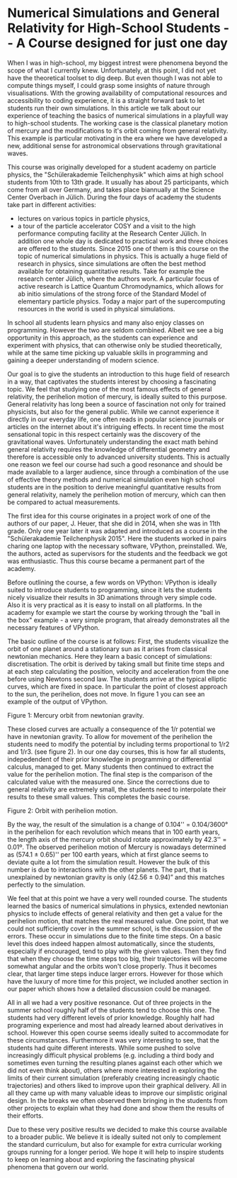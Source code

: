 # Numerical Simulations and General Relativity for High-School Students -- A Course designed for just one day

When I was in high-school, my biggest intrest were phenomena beyond the scope of what I currently knew.
Unfortunately, at this point, I did not yet have the theoretical toolset to dig deep.
But even though I was not able to compute things myself, I could grasp some insights of nature through visualisations.
With the growing availability of computational resources and accessibility to coding experience, it is a straight forward task to let students run their own simulations.
In this article we talk about our experience of teaching the basics of numerical simulations in a playfull way to high-school students.
The working case is the classical planetary motion of mercury and the modifications to it's orbit coming from general relativity.
This example is particular motivating in the era where we have developed a new, additional sense for astronomical observations through gravitational waves.

This course was originally developed for a student academy on particle physics, the "Schülerakademie Teilchenphysik" which aims at high school students from 10th to 13th grade. 
It usually has about 25 participants, which come from all over Germany, and takes place biannually at the Science Center Overbach in Jülich. 
During the four days of academy the students take part in different activities: 
* lectures on various topics in particle physics,
* a tour of the particle accelerator COSY and a visit to the high performance computing facility at the Research Center Jülich.
In addition one whole day is dedicated to practical work and three choices are offered to the students.
Since 2015 one of them is this course on the topic of numerical simulations in physics.
This is actually a huge field of research in physics, since simulations are often the best method available for obtaining quantitative results.
Take for example the research center Jülich, where the authors work.
A particular focus of active research is Lattice Quantum Chromodynamics, which allows for ab initio simulations of the strong force of the Standard Model of elementary particle physics.
Today a major part of the supercomputing resources in the world is used in physical simulations.

In school all students learn physics and many also enjoy classes on programming.
However the two are seldom combined.
Albeit we see a big opportunity in this approach, as the students can experience and experiment with physics, that can otherwise only be studied theoretically, while at the same time picking up valuable skills in programming and gaining a deeper understanding of modern science.

Our goal is to give the students an introduction to this huge field of research in a way, that captivates the students interest by choosing a fascinating topic.
We feel that studying one of the most famous effects of general relativity, the perihelion motion of mercury, is ideally suited to this purpose.
General relativity has long been a source of fascination not only for trained physicists, but also for the general public.
While we cannot experience it directly in our everyday life, one often reads in popular science journals or articles on the internet about it's intriguing effects.
In recent time the most sensational topic in this respect certainly was the discovery of the gravitational waves.
Unfortunately understanding the exact math behind general relativity requires the knowledge of differential geometry and therefore is accessible only to advanced university students.
This is actually one reason we feel our course had such a good resonance and should be made available to a larger audience, since through a combination of the use of effective theory methods and numerical simulation even high school students are in the position to derive meaningful quantitative results from general relativity, namely the perihelion motion of mercury, which can then be compared to actual measurements.

The first idea for this course originates in a project work of one of the authors of our paper, J. Heuer, that she did in 2014, when she was in 11th grade.
Only one year later it was adapted and introduced as a course in the "Schülerakademie Teilchenphysik 2015".
Here the students worked in pairs charing one laptop with the necessary software, VPython, preinstalled.
We, the authors, acted as supervisors for the students and the feedback we got was enthusiastic.
Thus this course became a permanent part of the academy.

Before outlining the course, a few words on VPython: VPython is ideally suited to introduce students to programming, since it lets the students nicely visualize their results in 3D animations through very simple code.
Also it is very practical as it is easy to install on all platforms.
In the academy for example we start the course by working through the "ball in the box" example - a very simple program, that already demonstrates all the necessary features of VPython.

The basic outline of the course is at follows: First, the students visualize the orbit of one planet around a stationary sun as it arises from classical newtonian mechanics.
Here they learn a basic concept of simulations: discretisation.
The orbit is derived by taking small but finite time steps and at each step calculating the position, velocity and acceleration from the one before using Newtons second law.
The students arrive at the typical elliptic curves, which are fixed in space.
In particular the point of closest approach to the sun, the perihelion, does not move.
In figure 1 you can see an example of the output of VPython. 

Figure 1: Mercury orbit from newtonian gravity.

These closed curves are actually a consequence of the 1/r potential we have in newtonian gravity.
To allow for movement of the perihelion the students need to modify the potential by including terms proportional to 1/r2 and 1/r3. (see figure 2).
In our one day courses, this is how far all students, indepedendent of their prior knowledge in programming or differential calculus, managed to get.
Many students then continued to extract the value for the perihelion motion.
The final step is the comparison of the calculated value with the measured one.
Since the corrections due to general relativity are extremely small, the students need to interpolate their results to these small values.
This completes the basic course.

Figure 2: Orbit with perihelion motion.

By the way, the result of the simulation is a change of 0.104'' = 0.104/3600° in the perihelion for each revolution which means that in 100 earth years, the length axis of the mercury orbit should rotate approximately by 42.3'' = 0.01º.
The observed perihelion motion of Mercury is nowadays determined as (574.1 ± 0.65)'' per 100 earth years, which at first glance seems to deviate quite a lot from the simulation result.
However the bulk of this number is due to interactions with the other planets.
The part, that is unexplained by newtonian gravity is only (42.56 ± 0.94)” and this matches perfectly to the simulation.

We feel that at this point we have a very well rounded course.
The students learned the basics of numerical simulations in physics, extended newtonian physics to include effects of general relativity and then get a value for the perihelion motion, that matches the real measured value.
One point, that we could not sufficiently cover in the summer school, is the discussion of the errors.
These occur in simulations due to the finite time steps.
On a basic level this does indeed happen almost automatically, since the students, especially if encouraged, tend to play with the given values.
Then they find that when they choose the time steps too big, their trajectories will become somewhat angular and the orbits won't close properly.
Thus it becomes clear, that larger time steps induce larger errors.
However for those which have the luxury of more time for this project, we included another section in our paper which shows how a detailed discussion could be managed.

All in all we had a very positive resonance.
Out of three projects in the summer school roughly half of the students tend to choose this one. 
The students had very different levels of prior knowledge. Roughly half had programing experience and most had already learned about derivatives in school.
However this open course seems ideally suited to accommodate for these circumstances.
Furthermore it was very interesting to see, that the students had quite different interests.
While some pushed to solve increasingly difficult physical problems (e.g. including a third body and sometimes even turning the resulting planes against each other which we did not even think about), others where more interested in exploring the limits of their current simulation (preferably creating increasingly chaotic trajectories) and others liked to improve upon their graphical delivery.
All in all they came up with many valuable ideas to improve our simplistic original design.
In the breaks we often observed them bringing in the students from other projects to explain what they had done and show them the results of their efforts.

Due to these very positive results we decided to make this course available to a broader public.
We believe it is ideally suited not only to complement the standard curriculum, but also for example for extra curricular working groups running for a longer period.
We hope it will help to inspire students to keep on learning about and exploring the fascinating physical phenomena that govern our world.









